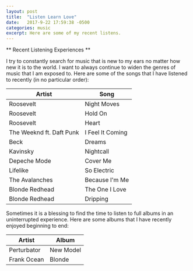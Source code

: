 ```yaml
---
layout: post
title:  "Listen Learn Love"
date:   2017-9-22 17:59:38 -0500
categories: music
excerpt: Here are some of my recent listens.   
---
```


** Recent Listening Experiences **

I try to constantly search for music that is new to my ears no matter how new it is to the world. I want to always continue to widen the genres of music that I am exposed to. Here are some of the songs that I have listened to recently (in no particular order):

|   Artist                  |   Song            |
|---------------            |---------------    |
| Roosevelt                 | Night Moves       |
| Roosevelt                 | Hold On           |
| Roosevelt                 | Heart             |
| The Weeknd ft. Daft Punk  | I Feel It Coming  |
| Beck                      | Dreams            |
| Kavinsky                  | Nightcall         |
| Depeche Mode              | Cover Me          |
| Lifelike                  | So Electric       |
| The Avalanches            | Because I'm Me    |
| Blonde Redhead            | The One I Love    |
| Blonde Redhead            | Dripping          |


Sometimes it is a blessing to find the time to listen to full albums in an uninterrupted experience. Here are some albums that I have recently enjoyed beginning to end:

|   Artist                  |   Album           |
|---------------            |---------------    |
| Perturbator               | New Model         |
| Frank Ocean               | Blonde            |
